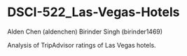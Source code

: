 # DSCI-522_Las-Vegas-Hotels
Alden Chen (aldenchen)
Birinder Singh (birinder1469)

Analysis of TripAdvisor ratings of Las Vegas hotels.
